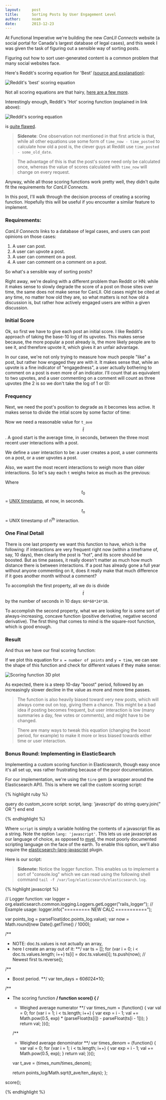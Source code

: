 ```yaml
---
layout:     post
title:      Sorting Posts by User Engagement Level
author:     noam
date:       2013-12-23
---
```


At Functional Imperative we're building the new *CanLII Connects* website (a social portal for Canada's largest database of legal cases), and this week I was given the task of figuring out a sensible way of sorting posts.

Figuring out how to sort user-generated content is a common problem that many social websites face.

Here's Reddit's scoring equation for 'Best' [(source and explanation)](http://www.evanmiller.org/how-not-to-sort-by-average-rating.html):

![Reddit's 'best' scoring equation](http://clusterfoo.com/assets/images/2014/reddit_best.png)

Not all scoring equations are that hairy, [here are a few more](http://moz.com/blog/reddit-stumbleupon-delicious-and-hacker-news-algorithms-exposed).

Interestingly enough, Reddit's 'Hot' scoring function (explained in link above):

![Reddit's scoring equation](http://clusterfoo.com/assets/images/2014/reddit_hot_algo.png)

is [quite flawed](http://technotes.iangreenleaf.com/posts/2013-12-09-reddits-empire-is-built-on-a-flawed-algorithm.html).

<!--more-->

> **Sidenote**: One observation not mentioned in that first article is that, while all other equations use some form of `time_now - time_posted` to calculate how old a post is, the clever guys at Reddit use `time_posted - some_old_date`.

> The advantage of this is that the post's score need only be calculated once, whereas the value of scores calculated with `time_now` will change on every request.

Anyway, while all those scoring functions work pretty well, they didn't quite
fit the requirements for *CanLII Connects*.

In this post, I'll walk through the decision process of creating a scoring
function. Hopefully this will be useful if you encounter a similar feature to
implement.

### Requirements:

*CanLII Connects* links to a database of legal cases, and users can post opinions on those cases:

1. A user can post.
2. A user can upvote a post.
3. A user can comment on a post.
4. A user can comment on a comment on a post.

So what's a sensible way of sorting posts?

Right away, we're dealing with a different problem than Reddit or HN: while it makes sense to slowly degrade the score of a post on those sites over time, the same does not make sense for CanLII. Old cases might be cited at any time, no matter how old they are, so what matters is not how old a discussion is, but rather how actively engaged users are within a given discussion.

### Initial Score

Ok, so first we have to give each post an initial score. I like Reddit's approach of taking the base-10 log of its upvotes. This makes sense because, the more popular a post already is, the more likely people are to see it, and therefore upvote it, which gives it an unfair advantage. 

In our case, we're not only trying to measure how much people "like" a post, but rather how engaged they are with it. It makes sense that, while an upvote is a fine indicator of "engagedness", a user actually bothering to comment on a post is even more of an indicator. I'll count that as equivalent to two upvotes, and a user commenting on a comment will count as three upvotes (the 2 is so we don't take the log of 1 or 0): 

<script type="math/tex; mode=display">
    log_{10}(2 + u + 2c + 3cc)
</script>

### Frequency

Next, we need the post's position to degrade as it becomes less active. It makes
sense to divide the intial score by some factor of time:

<script type="math/tex; mode=display">
    \cfrac{ log_{10} (2+u+2c+3cc) }{ \bar{t} }
</script>

Now we need a reasonable value for <span class="mj">`t_ave`</span>$$ \bar{ t } $$. A good start is the average time, in seconds, between the three most recent user interactions with a post. 

We define a user interaction to be: a user creates a post, a user comments on a post, or a user upvotes a post.

Also, we want the most recent interactions to weigh more than older interactions. So let's say each `t` weighs twice as much as the previous:

<script type="math/tex; mode=display">
    \bar{ t } = \cfrac{\sum\_{i=1}^3 \left(\frac{1}{2}\right)^{i-1} * (t_i - t\_{i-1}) }{ \sum\_{i=1}^3  \left(\frac{1}{2}\right)^{i-1}}
</script>

Where

$$ t_0 $$ = [UNIX timestamp](http://en.wikipedia.org/wiki/Unix_time), at now, in seconds.

$$ t_n $$ = UNIX timestamp of n<sup>th</sup> interaction.

### One Final Detail

There is one last property we want this function to have, which is the following: if interactions are very frequent right now (within a timeframe of, say, 10 days), then clearly the post is "hot", and its score should be boosted. But as time passes, it really doesn't matter as much how much distance there is between interactions. If a post has already gone a full year without anyone commenting on it, does it really make that much difference if it goes another month without a comment?

To accomplish the first property, all we do is divide $$ \bar{ t }$$ by the number of seconds in 10 days: `60*60*24*10`.

To accomplish the second property, what we are looking for is some sort of always-increasing, concave function (positive derivative, negative second derivative). The first thing that comes to mind is the square-root function, which is good enough.

### Result

And thus we have our final scoring function:

<script type="math/tex; mode=display">
    \cfrac{ log_{10} (2 + u + 2c + 3cc) }{ \sqrt{ \bar{t}/60 * 60 * 24 * 10 }}
</script>

If we plot this equation for `x = number of points` and `y = time`, we can see the shape of this function and check for different values if they make sense:

![Scoring function 3D plot](http://clusterfoo.com/assets/images/2014/scoring_function_shape_2.jpg)

As expected, there is a steep 10-day "boost" period, followed by an increasingly  slower decline in the value as more and more time passes.

> The function is also heavily biased toward very new posts, which will always come
out on top, giving them a chance. This might be a bad idea if posting becomes 
frequent, but user interaction is low (many summaries a day, few votes or comments), 
and might have to be changed.

> There are many ways to tweak this equation (changing the boost period, for example)
to make it more or less biased towards either time or user interaction.

### Bonus Round: Implementing in ElasticSearch

Implementing a custom scoring function in Elasticsearch, though easy once it's all set up, was rather frustrating because of the poor documentation.

For our implementation, we're using the `tire` gem (a wrapper around the Elasticsearch API). This is where we call the custom scoring script:

{% highlight ruby %}

query do
  custom_score script: script, lang: 'javascript' do
    string query.join(" OR ")
  end
end

{% endhighlight %}

Where `script` is simply a variable holding the contents of a javascript file as a string. Note the option `lang: 'javascript'`. This lets us use javascript as our language of choice, as opposed to [mvel](http://mvel.codehaus.org/), the most poorly documented scripting language on the face of the earth. To enable this option, we'll also require the [elasticsearch-lang-javascript](https://github.com/elasticsearch/elasticsearch-lang-javascript) plugin.

Here is our script:

> **Sidenote:** Notice the logger function. This enables us to implement a sort of "console.log"
which we can read using the following shell command `tail -f /var/log/elasticsearch/elasticsearch.log`.

{% highlight javascript %}

// Logger function:
var logger = org.elasticsearch.common.logging.Loggers.getLogger("rails_logger");
// Example usage:
logger.info("========= NEW CALC ===========");

var points_log = parseFloat(doc.points_log.value);
var now = Math.round(new Date().getTime() / 1000);

/**
* NOTE: doc.ts.values is not actually an array,
* here I create an array out of it:
**/
var ts = [];
for (var i = 0; i < doc.ts.values.length; i++) ts[i] = doc.ts.values[i];
ts.push(now);
// Newest first
ts.reverse();

/**
* Boost period.
**/
var ten_days = 60*60*24*10;

/**
* The scoring function
**/
function score() {
  /**
  * Weighed average numerator
  **/
  var times_num = (function() {
    var val = 0;
    for (var i = 1; i < ts.length; i++) {
      var exp = i - 1;
      val += Math.pow(0.5, exp) * 
             (parseFloat(ts[i]) -
             parseFloat(ts[i - 1]));
    }
    return val;
  })();

  /**
  * Weighed average denominator
  **/
  var times_denom = (function() {
    var val = 0;
    for (var i = 1; i < ts.length; i++) {
      var exp = i - 1;
      val += Math.pow(0.5, exp);
    }
    return val;
  })();

  var t_ave = (times_num/times_denom);

  return points_log/Math.sqrt(t_ave/ten_days);
};

score();

{% endhighlight %}